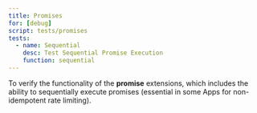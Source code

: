 ```yaml
---
title: Promises
for: [debug]
script: tests/promises
tests:
  - name: Sequential
    desc: Test Sequential Promise Execution
    function: sequential
---
```

To verify the functionality of the __promise__ extensions, which includes the ability to sequentially execute promises (essential in some Apps for non-idempotent rate limiting).